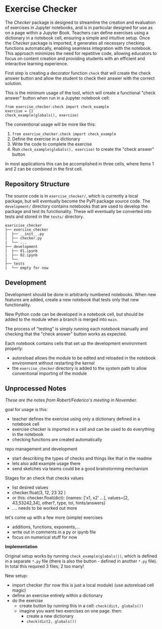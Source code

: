 # Exercise Checker

The *Checker* package is designed to streamline the creation and evaluation of exercises in Jupyter notebooks, and is in particular designed for use as on a page within a Jupyter Book. Teachers can define exercises using a dictionary in a notebook cell, ensuring a simple and intuitive setup. Once the *Checker* package is imported, it generates all necessary checking functions automatically, enabling seamless integration with the notebook. This approach minimizes the need for repetitive code, allowing educators to focus on content creation and providing students with an efficient and interactive learning experience.

First step is creating a decorator function `check` that will create the check answer button and allow the student to check their answer with the correct solution.

This is the minimum usage of the tool, which will create a functional "check answer" button when run in a Jupyter notebook cell:
```
from exercise_checker.check import check_example
exercise = {}
check_example(globals(), exercise)
```

The conventional usage will be more like this:

1. `from exercise_checker.check import check_example`
2. Define the exercise in a dictionary
3. Write the code to complete the exercise
4. Run `check_example(globals(), exercise)` to create the "check answer" button

In most applications this can be accomplished in three cells, where Items 1 and 2 can be combined in the first cell.

## Repository Structure

The source code is in `exercise_checker/`, which is currently a local package, but will eventually become the PyPI package source code. The `development/` directory contains notebooks that are used to develop the package and test its functionality. These will eventually be converted into tests and stored in the `tests/` directory.

```
exericise_checker
├── exercise_checker
|  ├── __init__.py
|  ├── checker.py
|  └── ...
├── development
|  ├── 01.ipynb
|  ├── 02.ipynb
|  └── 
├── tests
|  └── empty for now
```

## Development

Development should be done in arbitrarily numbered notebooks. When new features are added, create a new notebook that tests only that new functionality.

New Python code can be developed in a notebook cell, but should be added to the module when a branch is merged into `main`.

The process of "testing" is simply running each notebook manually and checking that the "check answer" button works as expected.

Each notebook contains cells that set up the development environment properly:

- autoreload allows the module to be edited and reloaded in the notebook environment without restarting the kernel
- the `exercise_checker` directory is added to the system path to allow conventional importing of the module 

## Unprocessed Notes

_These are the notes from Robert/Federico's meeting in November._

goal for usage is this:
- teacher defines the exercise using only a dictionary defined in a notebook cell
- exercise checker is imported in a cell and can be used to do everything in the notebook
- checking functions are created automatically

repo management and development
- start describing the types of checks and things like that in the readme
- lets also add example usage there
- send sketches via teams could be a good brainstorming mechanism

Stages for an check that checks values
- list desired values 
- checker.float(3, 12, 23 32 )
- or this: checker.float(dict): {names: ['x1, x2' ...], values=[2, 43,53242,34], other?, type, tol, hints/answers}
- .... needs to be worked out more

let's come up with a few more (simple) exercises
- additions, functions, exponents,...
- write out in comments in a py or ipynb file
- focus on numerical stuff for now

**Implementation**

Original setup works by running `check_example(globals())`, which is defined in a separate `*.py` file (there is also the button - defined in another `*.py` file). In total this required 3 files; 2 too many!

New setup:
- import checker (for now this is just a local module) (use autoreload cell magic)
- define an exercise entirely within a dictionary
- do the exercise
  - create button by running this in a cell: `check(dict, globals())`
  - imagine you want two exercises on one page. then:
    - create a new dictionary
    - `check(dict2, globals())`
